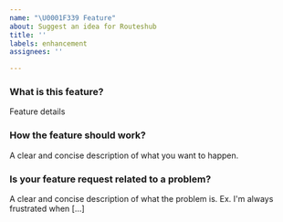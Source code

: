 ```yaml
---
name: "\U0001F339 Feature"
about: Suggest an idea for Routeshub
title: ''
labels: enhancement
assignees: ''

---
```


### What is this feature?
Feature details

### How the feature should work?
A clear and concise description of what you want to happen.

### Is your feature request related to a problem?
A clear and concise description of what the problem is. Ex. I'm always frustrated when [...]
